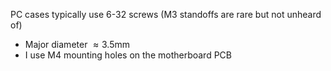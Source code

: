 PC cases typically use 6-32 screws (M3 standoffs are rare but not unheard of)
* Major diameter $\approx 3.5$mm
* I use M4 mounting holes on the motherboard PCB
